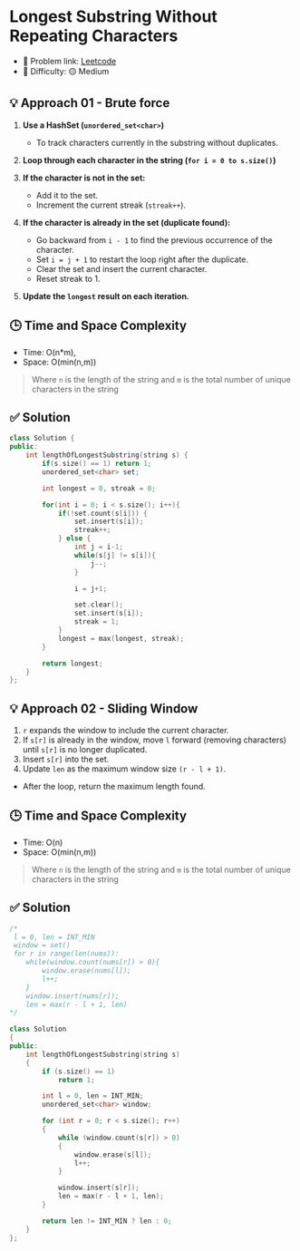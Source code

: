 # Longest Substring Without Repeating Characters

- 🧩 Problem link: [Leetcode](https://leetcode.com/problems/longest-substring-without-repeating-characters)
- 🚦 Difficulty: 🟡 Medium

## 💡 Approach 01 - Brute force

1. **Use a HashSet (`unordered_set<char>`)**

   - To track characters currently in the substring without duplicates.

2. **Loop through each character in the string (`for i = 0 to s.size()`)**

3. **If the character is not in the set:**

   - Add it to the set.
   - Increment the current streak (`streak++`).

4. **If the character is already in the set (duplicate found):**

   - Go backward from `i - 1` to find the previous occurrence of the character.
   - Set `i = j + 1` to restart the loop right after the duplicate.
   - Clear the set and insert the current character.
   - Reset streak to 1.

5. **Update the `longest` result on each iteration.**

## 🕒 Time and Space Complexity

- Time: O(n\*m),
- Space: O(min(n,m))

> Where `n` is the length of the string and `m` is the total number of unique characters in the string

## ✅ Solution

```cpp
class Solution {
public:
    int lengthOfLongestSubstring(string s) {
        if(s.size() == 1) return 1;
        unordered_set<char> set;

        int longest = 0, streak = 0;

        for(int i = 0; i < s.size(); i++){
            if(!set.count(s[i])) {
                set.insert(s[i]);
                streak++;
            } else {
                int j = i-1;
                while(s[j] != s[i]){
                    j--;
                }

                i = j+1;

                set.clear();
                set.insert(s[i]);
                streak = 1;
            }
            longest = max(longest, streak);
        }

        return longest;
    }
};
```

## 💡 Approach 02 - Sliding Window

1. `r` expands the window to include the current character.
2. If `s[r]` is already in the window, move `l` forward (removing characters) until `s[r]` is no longer duplicated.
3. Insert `s[r]` into the set.
4. Update `len` as the maximum window size `(r - l + 1)`.

- After the loop, return the maximum length found.

## 🕒 Time and Space Complexity

- Time: O(n)
- Space: O(min(n,m))

> Where `n` is the length of the string and `m` is the total number of unique characters in the string

## ✅ Solution

```cpp
/*
 l = 0, len = INT_MIN
 window = set()
 for r in range(len(nums)):
    while(window.count(nums[r]) > 0){
        window.erase(nums[l]);
        l++;
    }
    window.insert(nums[r]);
    len = max(r - l + 1, len)
*/

class Solution
{
public:
    int lengthOfLongestSubstring(string s)
    {
        if (s.size() == 1)
            return 1;

        int l = 0, len = INT_MIN;
        unordered_set<char> window;

        for (int r = 0; r < s.size(); r++)
        {
            while (window.count(s[r]) > 0)
            {
                window.erase(s[l]);
                l++;
            }

            window.insert(s[r]);
            len = max(r - l + 1, len);
        }

        return len != INT_MIN ? len : 0;
    }
};
```
